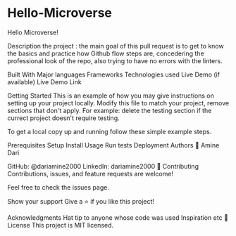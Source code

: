 # Hello-Microverse

Hello Microverse!

Description the project : 
    the main goal of this pull request is to get to know the basics and practice how Github flow steps are, concedering the professional look of the repo, also trying to have no errors with the linters.

Built With
Major languages
Frameworks
Technologies used
Live Demo (if available)
Live Demo Link

Getting Started
This is an example of how you may give instructions on setting up your project locally. Modify this file to match your project, remove sections that don't apply. For example: delete the testing section if the currect project doesn't require testing.

To get a local copy up and running follow these simple example steps.

Prerequisites
Setup
Install
Usage
Run tests
Deployment
Authors
👤 Amine Dari

GitHub: @dariamine2000
LinkedIn: dariamine2000
🤝 Contributing
Contributions, issues, and feature requests are welcome!

Feel free to check the issues page.

Show your support
Give a ⭐️ if you like this project!

Acknowledgments
Hat tip to anyone whose code was used
Inspiration
etc
📝 License
This project is MIT licensed.